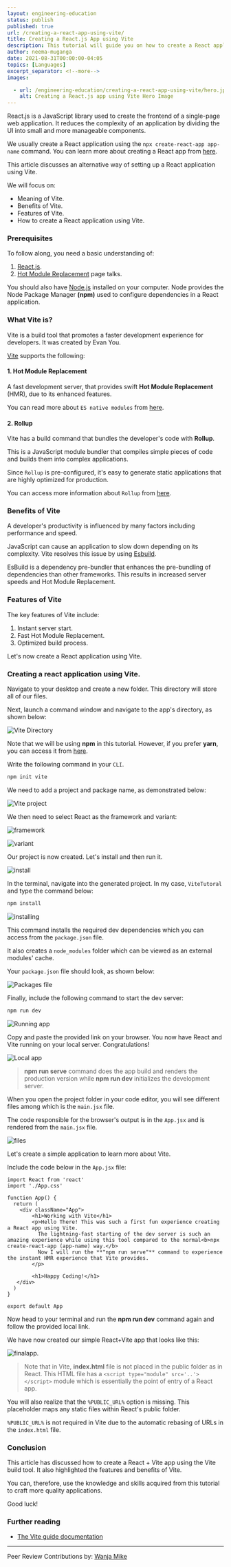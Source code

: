 ```yaml
---
layout: engineering-education
status: publish
published: true
url: /creating-a-react-app-using-vite/
title: Creating a React.js App using Vite
description: This tutorial will guide you on how to create a React application using Vite. It also highlights the benefits and features of Vite.
author: neema-muganga 
date: 2021-08-31T00:00:00-04:05
topics: [Languages]
excerpt_separator: <!--more-->
images:

  - url: /engineering-education/creating-a-react-app-using-vite/hero.jpg
    alt: Creating a React.js app using Vite Hero Image
---
```

React.js is a JavaScript library used to create the frontend of a single-page web application. It reduces the complexity of an application by dividing the UI into small and more manageable components.
<!--more-->
We usually create a React application using the `npx create-react-app app-name` command. You can learn more about creating a React app from [here](https://create-react-app.dev/docs/getting-started/).

This article discusses an alternative way of setting up a React application using Vite. 

We will focus on:
- Meaning of Vite.
- Benefits of Vite.
- Features of Vite.
- How to create a React application using Vite. 

### Prerequisites
To follow along, you need a basic understanding of:
1. [React.js](https://reactjs.org/).
2. [Hot Module Replacement](https://webpack.js.org/guides/hot-module-replacement/) page talks. 

You should also have [Node.js](https://nodejs.org/en/download/) installed on your computer.
Node provides the Node Package Manager **(npm)** used to configure dependencies in a React application.

### What Vite is?
Vite is a build tool that promotes a faster development experience for developers. It was created by Evan You.

[Vite](https://vitejs.dev/) supports the following:

#### 1. Hot Module Replacement
A fast development server, that provides swift **Hot Module Replacement** (HMR), due to its enhanced features. 

You can read more about `ES native modules` from [here](https://flaviocopes.com/es-modules/).

#### 2. Rollup
Vite has a build command that bundles the developer's code with **Rollup**. 

This is a JavaScript module bundler that compiles simple pieces of code and builds them into complex applications. 

Since `Rollup` is pre-configured, it's easy to generate static applications that are highly optimized for production.

You can access more information about `Rollup` from [here](https://rollupjs.org/guide/en/).

### Benefits of Vite
A developer's productivity is influenced by many factors including performance and speed. 

JavaScript can cause an application to slow down depending on its complexity. Vite resolves this issue by using [Esbuild](https://esbuild.github.io/).

EsBuild is a dependency pre-bundler that enhances the pre-bundling of dependencies than other frameworks. This results in increased server speeds and Hot Module Replacement.

### Features of Vite
The key features of Vite include:
1. Instant server start.
2. Fast Hot Module Replacement.
3. Optimized build process.

Let's now create a React application using Vite.

### Creating a react application using Vite.
Navigate to your desktop and create a new folder. This directory will store all of our files.

Next, launch a command window and navigate to the app's directory, as shown below:

![Vite Directory](/engineering-education/creating-a-react-app-using-vite/viteTut.PNG)

Note that we will be using  **npm** in this tutorial. However, if you prefer **yarn**, you can access it from [here](https://vitejs.dev/guide/#scaffolding-your-first-vite-project).

Write the following command in your `CLI`.

```bash
npm init vite
```

We need to add a project and package name, as demonstrated below:

![Vite project](/engineering-education/creating-a-react-app-using-vite/viteproject.PNG)

We then need to select React as the framework and variant: 

![framework](/engineering-education/creating-a-react-app-using-vite/framework.PNG)

![variant](/engineering-education/creating-a-react-app-using-vite/variant.PNG)

Our project is now created. Let's install and then run it.

![install](/engineering-education/creating-a-react-app-using-vite/install.PNG)

In the terminal, navigate into the generated project. In my case, `ViteTutoral` and type the command below:

```bash
npm install
```

![installing](/engineering-education/creating-a-react-app-using-vite/installing.PNG)

This command installs the required dev dependencies which you can access from the `package.json` file. 

It also creates a `node_modules` folder which can be viewed as an external modules' cache.

Your `package.json` file should look, as shown below:

![Packages file](/engineering-education/creating-a-react-app-using-vite/package.PNG)

Finally, include the following command to start the dev server:

```bash
npm run dev
```

![Running app](/engineering-education/creating-a-react-app-using-vite/run.PNG)

Copy and paste the provided link on your browser. You now have React and Vite running on your local server. Congratulations!

![Local app](/engineering-education/creating-a-react-app-using-vite/app.PNG)

> **npm run serve** command does the app build and renders the production version while **npm run dev** initializes the development server.

When you open the project folder in your code editor, you will see different files among which is the `main.jsx` file. 

The code responsible for the browser's output is in the `App.jsx` and is rendered from the `main.jsx` file.

![files](/engineering-education/creating-a-react-app-using-vite/main.PNG)

Let's create a simple application to learn more about Vite.

Include the code below in the `App.jsx` file:

```JSX
import React from 'react'
import './App.css'

function App() {
  return (
    <div className="App">
        <h1>Working with Vite</h1>
        <p>Hello There! This was such a first fun experience creating a React app using Vite.
          The lightning-fast starting of the dev server is such an amazing experience while using this tool compared to the normal<b>npx create-react-app (app-name) way.</b>
          Now I will run the **"npm run serve"** command to experience the instant HMR experience that Vite provides.
        </p>

        <h1>Happy Coding!</h1>
   </div>
  )
}

export default App
```

Now head to your terminal and run the **npm run dev** command again and follow the provided local link. 

We have now created our simple React+Vite app that looks like this:

![finalapp](/engineering-education/creating-a-react-app-using-vite/finalapp.PNG).

> Note that in Vite, **index.html** file is not placed in the public folder as in React. This HTML file has a `<script type="module" src='..'></script>` module which is essentially the point of entry of a React app.

You will also realize that the `%PUBLIC_URL%` option is missing. This placeholder maps any static files within React's public folder.

`%PUBLIC_URL%` is not required in Vite due to the automatic rebasing of URLs in the `index.html` file.

### Conclusion
This article has discussed how to create a React + Vite app using the Vite build tool. It also highlighted the features and benefits of Vite.

You can, therefore, use the knowledge and skills acquired from this tutorial to craft more quality applications.

Good luck!

### Further reading
- [The Vite guide documentation](https://vitejs.dev/guide/)

---
Peer Review Contributions by: [Wanja Mike](/engineering-education/content/authors/michael-barasa/)

